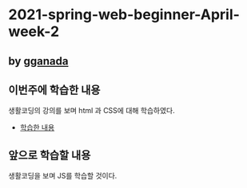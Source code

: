 # 2021-spring-web-beginner-April-week-2

## by [gganada](https://github.com/gganada)

## 이번주에 학습한 내용

생활코딩의 강의를 보며 html 과 CSS에 대해 학습하였다.

  - [학습한 내용](https://gganada.github.io/JH_WebStudy/)

## 앞으로 학습할 내용

생활코딩을 보며 JS를 학습할 것이다.
